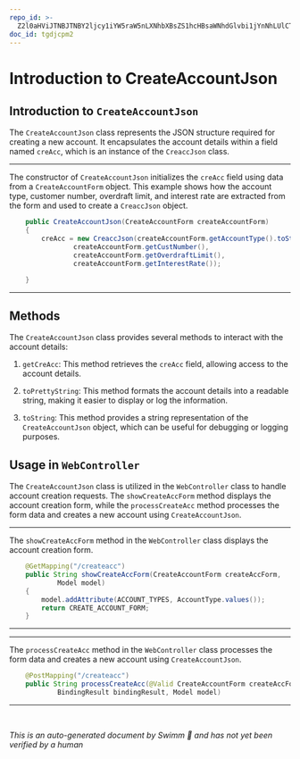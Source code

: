 ```yaml
---
repo_id: >-
  Z2l0aHViJTNBJTNBY2ljcy1iYW5raW5nLXNhbXBsZS1hcHBsaWNhdGlvbi1jYnNhLUlCTS1EZW1vJTNBJTNBU3dpbW0tRGVtbw==
doc_id: tgdjcpm2
---
```

# Introduction to CreateAccountJson

## Introduction to <SwmToken path="src/Z-OS-Connect-Customer-Services-Interface/src/main/java/com/ibm/cics/cip/bank/springboot/customerservices/jsonclasses/createaccount/CreateAccountJson.java" pos="22:3:3" line-data="	public CreateAccountJson(CreateAccountForm createAccountForm)">`CreateAccountJson`</SwmToken>

The <SwmToken path="src/Z-OS-Connect-Customer-Services-Interface/src/main/java/com/ibm/cics/cip/bank/springboot/customerservices/jsonclasses/createaccount/CreateAccountJson.java" pos="22:3:3" line-data="	public CreateAccountJson(CreateAccountForm createAccountForm)">`CreateAccountJson`</SwmToken> class represents the JSON structure required for creating a new account. It encapsulates the account details within a field named <SwmToken path="src/Z-OS-Connect-Customer-Services-Interface/src/main/java/com/ibm/cics/cip/bank/springboot/customerservices/jsonclasses/createaccount/CreateAccountJson.java" pos="24:1:1" line-data="		creAcc = new CreaccJson(createAccountForm.getAccountType().toString(),">`creAcc`</SwmToken>, which is an instance of the <SwmToken path="src/Z-OS-Connect-Customer-Services-Interface/src/main/java/com/ibm/cics/cip/bank/springboot/customerservices/jsonclasses/createaccount/CreateAccountJson.java" pos="24:7:7" line-data="		creAcc = new CreaccJson(createAccountForm.getAccountType().toString(),">`CreaccJson`</SwmToken> class.

<SwmSnippet path="/src/Z-OS-Connect-Customer-Services-Interface/src/main/java/com/ibm/cics/cip/bank/springboot/customerservices/jsonclasses/createaccount/CreateAccountJson.java" line="22">

---

The constructor of <SwmToken path="src/Z-OS-Connect-Customer-Services-Interface/src/main/java/com/ibm/cics/cip/bank/springboot/customerservices/jsonclasses/createaccount/CreateAccountJson.java" pos="22:3:3" line-data="	public CreateAccountJson(CreateAccountForm createAccountForm)">`CreateAccountJson`</SwmToken> initializes the <SwmToken path="src/Z-OS-Connect-Customer-Services-Interface/src/main/java/com/ibm/cics/cip/bank/springboot/customerservices/jsonclasses/createaccount/CreateAccountJson.java" pos="24:1:1" line-data="		creAcc = new CreaccJson(createAccountForm.getAccountType().toString(),">`creAcc`</SwmToken> field using data from a <SwmToken path="src/Z-OS-Connect-Customer-Services-Interface/src/main/java/com/ibm/cics/cip/bank/springboot/customerservices/jsonclasses/createaccount/CreateAccountJson.java" pos="22:5:5" line-data="	public CreateAccountJson(CreateAccountForm createAccountForm)">`CreateAccountForm`</SwmToken> object. This example shows how the account type, customer number, overdraft limit, and interest rate are extracted from the form and used to create a <SwmToken path="src/Z-OS-Connect-Customer-Services-Interface/src/main/java/com/ibm/cics/cip/bank/springboot/customerservices/jsonclasses/createaccount/CreateAccountJson.java" pos="24:7:7" line-data="		creAcc = new CreaccJson(createAccountForm.getAccountType().toString(),">`CreaccJson`</SwmToken> object.

```java
	public CreateAccountJson(CreateAccountForm createAccountForm)
	{
		creAcc = new CreaccJson(createAccountForm.getAccountType().toString(),
				createAccountForm.getCustNumber(),
				createAccountForm.getOverdraftLimit(),
				createAccountForm.getInterestRate());

	}
```

---

</SwmSnippet>

## Methods

The <SwmToken path="src/Z-OS-Connect-Customer-Services-Interface/src/main/java/com/ibm/cics/cip/bank/springboot/customerservices/jsonclasses/createaccount/CreateAccountJson.java" pos="22:3:3" line-data="	public CreateAccountJson(CreateAccountForm createAccountForm)">`CreateAccountJson`</SwmToken> class provides several methods to interact with the account details:

1. <SwmToken path="src/Z-OS-Connect-Customer-Services-Interface/src/main/java/com/ibm/cics/cip/bank/springboot/customerservices/jsonclasses/createaccount/CreateAccountJson.java" pos="38:5:5" line-data="	public CreaccJson getCreAcc()">`getCreAcc`</SwmToken>: This method retrieves the <SwmToken path="src/Z-OS-Connect-Customer-Services-Interface/src/main/java/com/ibm/cics/cip/bank/springboot/customerservices/jsonclasses/createaccount/CreateAccountJson.java" pos="24:1:1" line-data="		creAcc = new CreaccJson(createAccountForm.getAccountType().toString(),">`creAcc`</SwmToken> field, allowing access to the account details.

2. <SwmToken path="src/Z-OS-Connect-Customer-Services-Interface/src/main/java/com/ibm/cics/cip/bank/springboot/customerservices/jsonclasses/createaccount/CreateAccountJson.java" pos="57:5:5" line-data="	public String toPrettyString()">`toPrettyString`</SwmToken>: This method formats the account details into a readable string, making it easier to display or log the information.

3. <SwmToken path="src/Z-OS-Connect-Customer-Services-Interface/src/main/java/com/ibm/cics/cip/bank/springboot/customerservices/jsonclasses/createaccount/CreateAccountJson.java" pos="24:15:15" line-data="		creAcc = new CreaccJson(createAccountForm.getAccountType().toString(),">`toString`</SwmToken>: This method provides a string representation of the <SwmToken path="src/Z-OS-Connect-Customer-Services-Interface/src/main/java/com/ibm/cics/cip/bank/springboot/customerservices/jsonclasses/createaccount/CreateAccountJson.java" pos="22:3:3" line-data="	public CreateAccountJson(CreateAccountForm createAccountForm)">`CreateAccountJson`</SwmToken> object, which can be useful for debugging or logging purposes.

## Usage in <SwmToken path="src/Z-OS-Connect-Customer-Services-Interface/src/main/java/com/ibm/cics/cip/bank/springboot/customerservices/controllers/WebController.java" pos="54:4:4" line-data="public class WebController implements WebMvcConfigurer">`WebController`</SwmToken>

The <SwmToken path="src/Z-OS-Connect-Customer-Services-Interface/src/main/java/com/ibm/cics/cip/bank/springboot/customerservices/jsonclasses/createaccount/CreateAccountJson.java" pos="22:3:3" line-data="	public CreateAccountJson(CreateAccountForm createAccountForm)">`CreateAccountJson`</SwmToken> class is utilized in the <SwmToken path="src/Z-OS-Connect-Customer-Services-Interface/src/main/java/com/ibm/cics/cip/bank/springboot/customerservices/controllers/WebController.java" pos="54:4:4" line-data="public class WebController implements WebMvcConfigurer">`WebController`</SwmToken> class to handle account creation requests. The <SwmToken path="src/Z-OS-Connect-Customer-Services-Interface/src/main/java/com/ibm/cics/cip/bank/springboot/customerservices/controllers/WebController.java" pos="373:5:5" line-data="	public String showCreateAccForm(CreateAccountForm createAccForm,">`showCreateAccForm`</SwmToken> method displays the account creation form, while the <SwmToken path="src/Z-OS-Connect-Customer-Services-Interface/src/main/java/com/ibm/cics/cip/bank/springboot/customerservices/controllers/WebController.java" pos="382:5:5" line-data="	public String processCreateAcc(@Valid CreateAccountForm createAccForm,">`processCreateAcc`</SwmToken> method processes the form data and creates a new account using <SwmToken path="src/Z-OS-Connect-Customer-Services-Interface/src/main/java/com/ibm/cics/cip/bank/springboot/customerservices/jsonclasses/createaccount/CreateAccountJson.java" pos="22:3:3" line-data="	public CreateAccountJson(CreateAccountForm createAccountForm)">`CreateAccountJson`</SwmToken>.

<SwmSnippet path="/src/Z-OS-Connect-Customer-Services-Interface/src/main/java/com/ibm/cics/cip/bank/springboot/customerservices/controllers/WebController.java" line="372">

---

The <SwmToken path="src/Z-OS-Connect-Customer-Services-Interface/src/main/java/com/ibm/cics/cip/bank/springboot/customerservices/controllers/WebController.java" pos="373:5:5" line-data="	public String showCreateAccForm(CreateAccountForm createAccForm,">`showCreateAccForm`</SwmToken> method in the <SwmToken path="src/Z-OS-Connect-Customer-Services-Interface/src/main/java/com/ibm/cics/cip/bank/springboot/customerservices/controllers/WebController.java" pos="54:4:4" line-data="public class WebController implements WebMvcConfigurer">`WebController`</SwmToken> class displays the account creation form.

```java
	@GetMapping("/createacc")
	public String showCreateAccForm(CreateAccountForm createAccForm,
			Model model)
	{
		model.addAttribute(ACCOUNT_TYPES, AccountType.values());
		return CREATE_ACCOUNT_FORM;
	}
```

---

</SwmSnippet>

<SwmSnippet path="/src/Z-OS-Connect-Customer-Services-Interface/src/main/java/com/ibm/cics/cip/bank/springboot/customerservices/controllers/WebController.java" line="381">

---

The <SwmToken path="src/Z-OS-Connect-Customer-Services-Interface/src/main/java/com/ibm/cics/cip/bank/springboot/customerservices/controllers/WebController.java" pos="382:5:5" line-data="	public String processCreateAcc(@Valid CreateAccountForm createAccForm,">`processCreateAcc`</SwmToken> method in the <SwmToken path="src/Z-OS-Connect-Customer-Services-Interface/src/main/java/com/ibm/cics/cip/bank/springboot/customerservices/controllers/WebController.java" pos="54:4:4" line-data="public class WebController implements WebMvcConfigurer">`WebController`</SwmToken> class processes the form data and creates a new account using <SwmToken path="src/Z-OS-Connect-Customer-Services-Interface/src/main/java/com/ibm/cics/cip/bank/springboot/customerservices/jsonclasses/createaccount/CreateAccountJson.java" pos="22:3:3" line-data="	public CreateAccountJson(CreateAccountForm createAccountForm)">`CreateAccountJson`</SwmToken>.

```java
	@PostMapping("/createacc")
	public String processCreateAcc(@Valid CreateAccountForm createAccForm,
			BindingResult bindingResult, Model model)
```

---

</SwmSnippet>

&nbsp;

*This is an auto-generated document by Swimm 🌊 and has not yet been verified by a human*

<SwmMeta version="3.0.0" repo-id="Z2l0aHViJTNBJTNBY2ljcy1iYW5raW5nLXNhbXBsZS1hcHBsaWNhdGlvbi1jYnNhLUlCTS1EZW1vJTNBJTNBU3dpbW0tRGVtbw==" repo-name="cics-banking-sample-application-cbsa-IBM-Demo"></SwmMeta>
